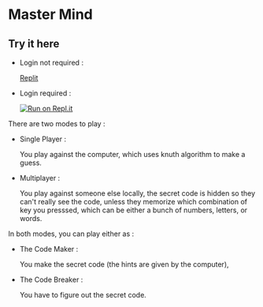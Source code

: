 # Master Mind

## Try it here

- Login not required :

  [Replit](https://replit.com/@Jee-El/Master-Mind?v=1)

- Login required :

  [![Run on Repl.it](https://replit.com/badge/github/Jee-El/master-mind)](https://replit.com/new/github/Jee-El/master-mind)

There are two modes to play :

- Single Player :

  You play against the computer, which uses knuth algorithm to make a guess.

- Multiplayer :

  You play against someone else locally, the secret code is hidden so they can't really see the code, unless they memorize which combination of key you presssed, which can be either a bunch of numbers, letters, or words.

In both modes, you can play either as :

- The Code Maker :

  You make the secret code (the hints are given by the computer),

- The Code Breaker :

  You have to figure out the secret code.
